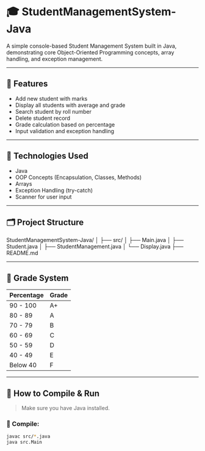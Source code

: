 
# 🎓 StudentManagementSystem-Java

A simple console-based Student Management System built in Java, demonstrating core Object-Oriented Programming concepts, array handling, and exception management.

---

## 🚀 Features

- Add new student with marks
- Display all students with average and grade
- Search student by roll number
- Delete student record
- Grade calculation based on percentage
- Input validation and exception handling

---

## 🧠 Technologies Used

- Java
- OOP Concepts (Encapsulation, Classes, Methods)
- Arrays
- Exception Handling (try-catch)
- Scanner for user input

---

## 🗂️ Project Structure
StudentManagementSystem-Java/
│
├── src/
│ ├── Main.java
│ ├── Student.java
│ ├── StudentManagement.java
│ └── Display.java
├── README.md


---

## 🧮 Grade System

| Percentage     | Grade |
|----------------|--------|
| 90 - 100       | A+     |
| 80 - 89        | A      |
| 70 - 79        | B      |
| 60 - 69        | C      |
| 50 - 59        | D      |
| 40 - 49        | E      |
| Below 40       | F      |

---

## 🧾 How to Compile & Run

> Make sure you have Java installed.

### 🔹 Compile:
```bash
javac src/*.java
java src.Main


